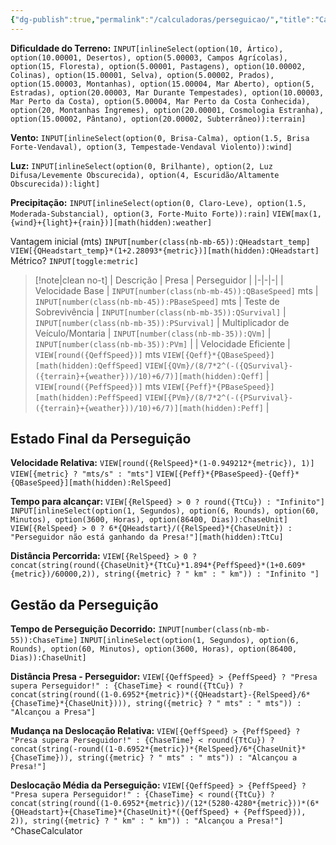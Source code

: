 ```yaml
---
{"dg-publish":true,"permalink":"/calculadoras/perseguicao/","title":"Calculadora de Perseguição","created":"2024-07-25T08:23:07.000-03:00","updated":"2024-07-25T23:46:07.000-03:00"}
---
```



**Dificuldade do Terreno:** `INPUT[inlineSelect(option(10, Ártico), option(10.00001, Desertos), option(5.00003, Campos Agrícolas), option(15, Floresta), option(5.00001, Pastagens), option(10.00002, Colinas), option(15.00001, Selva), option(5.00002, Prados), option(15.00003, Montanhas), option(15.00004, Mar Aberto), option(5, Estradas), option(20.00003, Mar Durante Tempestades), option(10.00003, Mar Perto da Costa), option(5.00004, Mar Perto da Costa Conhecida), option(20, Montanhas Íngremes), option(20.00001, Cosmologia Estranha), option(15.00002, Pântano), option(20.00002, Subterrâneo)):terrain]`

**Vento:** `INPUT[inlineSelect(option(0, Brisa-Calma), option(1.5, Brisa Forte-Vendaval), option(3, Tempestade-Vendaval Violento)):wind]`

**Luz:**  `INPUT[inlineSelect(option(0, Brilhante), option(2, Luz Difusa/Levemente Obscurecida), option(4, Escuridão/Altamente Obscurecida)):light]`

**Precipitação:** `INPUT[inlineSelect(option(0, Claro-Leve), option(1.5, Moderada-Substancial), option(3, Forte-Muito Forte)):rain]` `VIEW[max(1, {wind}+{light}+{rain})][math(hidden):weather]`

Vantagem inicial (mts) `INPUT[number(class(nb-mb-65)):QHeadstart_temp]` `VIEW[{QHeadstart_temp}*(1+2.28093*{metric})][math(hidden):QHeadstart]` 
Métrico? `INPUT[toggle:metric]` 

> [!note|clean no-t]
> | Descrição | Presa | Perseguidor |
> |-|-|-|
> | Velocidade Base | `INPUT[number(class(nb-mb-45)):QBaseSpeed]` mts | `INPUT[number(class(nb-mb-45)):PBaseSpeed]` mts
> | Teste de Sobrevivência | `INPUT[number(class(nb-mb-35)):QSurvival]` |  `INPUT[number(class(nb-mb-35)):PSurvival]`
> | Multiplicador de Veículo/Montaria | `INPUT[number(class(nb-mb-35)):QVm]`  | `INPUT[number(class(nb-mb-35)):PVm]` |
> | Velocidade Eficiente | `VIEW[round({QeffSpeed})]` mts `VIEW[{Qeff}*{QBaseSpeed}][math(hidden):QeffSpeed]` `VIEW[{QVm}/(8/7*2^(-({QSurvival}-({terrain}+{weather}))/10)+6/7)][math(hidden):Qeff]` | `VIEW[round({PeffSpeed})]` mts `VIEW[{Peff}*{PBaseSpeed}][math(hidden):PeffSpeed]` `VIEW[{PVm}/(8/7*2^(-({PSurvival}-({terrain}+{weather}))/10)+6/7)][math(hidden):Peff]` |

## Estado Final da Perseguição
**Velocidade Relativa:** `VIEW[round({RelSpeed}*(1-0.949212*{metric}), 1)]` `VIEW[{metric} ? "mts/s" : "mts"]` `VIEW[{Peff}*{PBaseSpeed}-{Qeff}*{QBaseSpeed}][math(hidden):RelSpeed]`

**Tempo para alcançar:** `VIEW[{RelSpeed} > 0 ? round({TtCu}) : "Infinito"]` `INPUT[inlineSelect(option(1, Segundos), option(6, Rounds), option(60, Minutos), option(3600, Horas), option(86400, Dias)):ChaseUnit]` `VIEW[{RelSpeed} > 0 ? 6*{QHeadstart}/({RelSpeed}*{ChaseUnit}) : "Perseguidor não está ganhando da Presa!"][math(hidden):TtCu]`

**Distância Percorrida:** `VIEW[{RelSpeed} > 0 ? concat(string(round({ChaseUnit}*{TtCu}*1.894*{PeffSpeed}*(1+0.609*{metric})/60000,2)), string({metric} ? " km" : " km")) : "Infinito "]`

## Gestão da Perseguição
**Tempo de Perseguição Decorrido:** `INPUT[number(class(nb-mb-55)):ChaseTime]` `INPUT[inlineSelect(option(1, Segundos), option(6, Rounds), option(60, Minutos), option(3600, Horas), option(86400, Dias)):ChaseUnit]`

**Distância Presa - Perseguidor:** `VIEW[{QeffSpeed} > {PeffSpeed} ? "Presa supera Perseguidor!" : {ChaseTime} < round({TtCu}) ? concat(string(round((1-0.6952*{metric})*({QHeadstart}-{RelSpeed}/6*{ChaseTime}*{ChaseUnit}))), string({metric} ? " mts" : " mts")) : "Alcançou a Presa"]`

**Mudança na Deslocação Relativa:** `VIEW[{QeffSpeed} > {PeffSpeed} ? "Presa supera Perseguidor!" : {ChaseTime} < round({TtCu}) ? concat(string(-round((1-0.6952*{metric})*{RelSpeed}/6*{ChaseUnit}*{ChaseTime})), string({metric} ? " mts" : " mts")) : "Alcançou a Presa!"]`

**Deslocação Média da Perseguição:** `VIEW[{QeffSpeed} > {PeffSpeed} ? "Presa supera Perseguidor!" : {ChaseTime} < round({TtCu}) ? concat(string(round((1-0.6952*{metric})/(12*(5280-4280*{metric}))*(6*{QHeadstart}+{ChaseTime}*{ChaseUnit}*({QeffSpeed} + {PeffSpeed})), 2)), string({metric} ? " km" : " km")) : "Alcançou a Presa!"]`
^ChaseCalculator